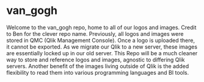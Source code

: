 # van_gogh
Welcome to the van_gogh repo, home to all of our logos and images. Credit to Ben for the clever repo name. Previously, all logos and images were stored in QMC (Qlik Management Console). Once a logo is uploaded there, it cannot be exported. As we migrate our Qlik to a new server, these images are essentially locked up in our old server. This Repo will be a much cleaner way to store and reference logos and images, agnostic to differing Qlik servers. Another benefit of the images living outside of Qlik is the added flexibility to read them into various programming languages and BI tools. 
